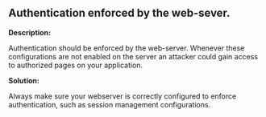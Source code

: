 
Authentication enforced by the web-sever.
-------

**Description:**

Authentication should be enforced by the web-server. Whenever these configurations are not enabled on the server an attacker could gain access to authorized pages on your application.


**Solution:**

Always make sure your webserver is correctly configured to enforce authentication, such as session management configurations.


	
